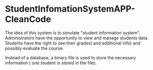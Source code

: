 # StudentInfomationSystemAPP-CleanCode
The idea of this system is to simulate "student information system".  
Administrators have the opportunity to view and manage students data. 
Students have the right to see their grades( and additional info) and possibly evaluate the course. 

Instead of a database, a binary file is used to store the necessary information ( one student is stored in the file).
